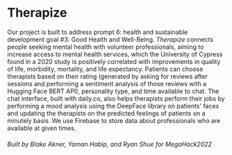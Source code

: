 # Therapize

Our project is built to address prompt 6: health 
and sustainable development goal #3: Good Health and Well-Being. 
_Therapize_ connects people seeking mental health with 
volunteer professionals, aiming to increase access to mental health 
services, which the University of Cypress found in a 2020 study is 
positively correlated with improvements in quality of life, morbidity, mortality, 
and life expectancy. Patients can choose therapists based 
on their rating (generated by asking for reviews after sessions 
and performing a sentiment analysis of those reviews with 
a Hugging Face BERT API), personality type, and time available to chat. 
The chat interface, built with daily.co, also helps therapists
perform their jobs by performing a mood analysis using the DeepFace library
on patients' faces and updating the therapists on the predicted feelings
of patients on a minutely basis. We use Firebase to store data about professionals
who are available at given times. 

###### Built by Blake Akner, Yaman Habip, and Ryan Shue for MegaHack2022
